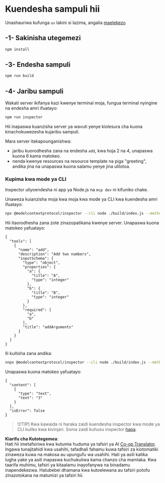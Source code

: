 <!--
CO_OP_TRANSLATOR_METADATA:
{
  "original_hash": "ac67652abc453e2a7e2c75cd7a8897ae",
  "translation_date": "2025-07-13T18:06:52+00:00",
  "source_file": "03-GettingStarted/01-first-server/solution/typescript/README.md",
  "language_code": "sw"
}
-->
# Kuendesha sampuli hii

Unashauriwa kufunga `uv` lakini si lazima, angalia [maelekezo](https://docs.astral.sh/uv/#highlights)

## -1- Sakinisha utegemezi

```bash
npm install
```

## -3- Endesha sampuli


```bash
npm run build
```

## -4- Jaribu sampuli

Wakati server ikifanya kazi kwenye terminal moja, fungua terminal nyingine na endesha amri ifuatayo:

```bash
npm run inspector
```

Hii inapaswa kuanzisha server ya wavuti yenye kiolesura cha kuona kinachokuwezesha kujaribu sampuli.

Mara server itakapounganishwa:

- jaribu kuorodhesha zana na endesha `add`, kwa hoja 2 na 4, unapaswa kuona 6 kama matokeo.
- nenda kwenye resources na resource template na piga "greeting", andika jina na unapaswa kuona salamu yenye jina ulilotoa.

### Kupima kwa mode ya CLI

Inspector uliyoendesha ni app ya Node.js na `mcp dev` ni kifuniko chake.

Unaweza kuianzisha moja kwa moja kwa mode ya CLI kwa kuendesha amri ifuatayo:

```bash
npx @modelcontextprotocol/inspector --cli node ./build/index.js --method tools/list
```

Hii itaorodhesha zana zote zinazopatikana kwenye server. Unapaswa kuona matokeo yafuatayo:

```text
{
  "tools": [
    {
      "name": "add",
      "description": "Add two numbers",
      "inputSchema": {
        "type": "object",
        "properties": {
          "a": {
            "title": "A",
            "type": "integer"
          },
          "b": {
            "title": "B",
            "type": "integer"
          }
        },
        "required": [
          "a",
          "b"
        ],
        "title": "addArguments"
      }
    }
  ]
}
```

Ili kuitisha zana andika:

```bash
nnpx @modelcontextprotocol/inspector --cli node ./build/index.js --method tools/call --tool-name add --tool-arg a=1 --tool-arg b=2
```

Unapaswa kuona matokeo yafuatayo:

```text
{
  "content": [
    {
      "type": "text",
      "text": "3"
    }
  ],
  "isError": false
}
```

> ![!TIP]
> Kwa kawaida ni haraka zaidi kuendesha inspector kwa mode ya CLI kuliko kwa kivinjari.
> Soma zaidi kuhusu inspector [hapa](https://github.com/modelcontextprotocol/inspector).

**Kiarifu cha Kutotegemea**:  
Hati hii imetafsiriwa kwa kutumia huduma ya tafsiri ya AI [Co-op Translator](https://github.com/Azure/co-op-translator). Ingawa tunajitahidi kwa usahihi, tafadhali fahamu kuwa tafsiri za kiotomatiki zinaweza kuwa na makosa au upungufu wa usahihi. Hati ya asili katika lugha yake ya asili inapaswa kuchukuliwa kama chanzo cha mamlaka. Kwa taarifa muhimu, tafsiri ya kitaalamu inayofanywa na binadamu inapendekezwa. Hatubebei dhamana kwa kutoelewana au tafsiri potofu zinazotokana na matumizi ya tafsiri hii.